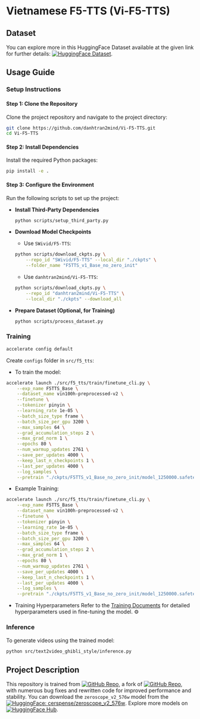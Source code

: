 # Vietnamese F5-TTS (Vi-F5-TTS)

## Dataset

You can explore more in this HuggingFace Dataset available at the given link for further details: [![HuggingFace Dataset](https://img.shields.io/badge/HuggingFace-htdung167%2Fvin100h--preprocessed--v2-yellow?style=flat&logo=huggingface)](https://huggingface.co/htdung167/vin100h-preprocessed-v2).

## Usage Guide

### Setup Instructions

#### Step 1: Clone the Repository
Clone the project repository and navigate to the project directory:
```bash
git clone https://github.com/danhtran2mind/Vi-F5-TTS.git
cd Vi-F5-TTS
```

#### Step 2: Install Dependencies
Install the required Python packages:
```bash
pip install -e . 
```

#### Step 3: Configure the Environment
Run the following scripts to set up the project:
- **Install Third-Party Dependencies**  
  ```bash
  python scripts/setup_third_party.py
  ```
- **Download Model Checkpoints**
    - Use `SWivid/F5-TTS`:
    ```bash
    python scripts/download_ckpts.py \
        --repo_id "SWivid/F5-TTS" --local_dir "./ckpts" \
        --folder_name "F5TTS_v1_Base_no_zero_init"
    ```
    - Use `danhtran2mind/Vi-F5-TTS`:
    ```bash
    python scripts/download_ckpts.py \
        --repo_id "danhtran2mind/Vi-F5-TTS" \
        --local_dir "./ckpts" --download_all
    ```

- **Prepare Dataset (Optional, for Training)**  
  ```bash
  python scripts/process_dataset.py
  ```

### Training

```bash
accelerate config default
```
Create `configs` folder in `src/f5_tts`:

<!-- ```bash
mkdir -p src/f5_tts/configs
cp configs/configs/vi-fine-tuned-f5-tts.yaml src/f5_tts/configs
``` -->
- To train the model:
```bash
accelerate launch ./src/f5_tts/train/finetune_cli.py \
    --exp_name F5TTS_Base \
    --dataset_name vin100h-preprocessed-v2 \
    --finetune \
    --tokenizer pinyin \
    --learning_rate 1e-05 \
    --batch_size_type frame \
    --batch_size_per_gpu 3200 \
    --max_samples 64 \
    --grad_accumulation_steps 2 \
    --max_grad_norm 1 \
    --epochs 80 \
    --num_warmup_updates 2761 \
    --save_per_updates 4000 \
    --keep_last_n_checkpoints 1 \
    --last_per_updates 4000 \
    --log_samples \
    --pretrain "./ckpts/F5TTS_v1_Base_no_zero_init/model_1250000.safetensors"
```
- Example Training:
```bash
accelerate launch ./src/f5_tts/train/finetune_cli.py \
    --exp_name F5TTS_Base \
    --dataset_name vin100h-preprocessed-v2 \
    --finetune \
    --tokenizer pinyin \
    --learning_rate 1e-05 \
    --batch_size_type frame \
    --batch_size_per_gpu 3200 \
    --max_samples 64 \
    --grad_accumulation_steps 2 \
    --max_grad_norm 1 \
    --epochs 80 \
    --num_warmup_updates 2761 \
    --save_per_updates 4000 \
    --keep_last_n_checkpoints 1 \
    --last_per_updates 4000 \
    --log_samples \
    --pretrain "./ckpts/F5TTS_v1_Base_no_zero_init/model_1250000.safetensors"
```


- Training Hyperparameters
Refer to the [Training Documents](docs/training/training_doc.md) for detailed hyperparameters used in fine-tuning the model. ⚙️

### Inference
To generate videos using the trained model:
```bash
python src/text2video_ghibli_style/inference.py
```

## Project Description

This repository is trained from [![GitHub Repo](https://img.shields.io/badge/GitHub-danhtran2mind%2FMotionDirector-blue?style=flat&logo=github)](https://github.com/danhtran2mind/MotionDirector), a fork of [![GitHub Repo](https://img.shields.io/badge/GitHub-showlab%2FMotionDirector-blue?style=flat&logo=github)](https://github.com/showlab/MotionDirector), with numerous bug fixes and rewritten code for improved performance and stability. You can download the `zeroscope_v2_576w` model from the [![HuggingFace: cerspense/zeroscope_v2_576w](https://img.shields.io/badge/HuggingFace-cerspense%2Fzeroscope__v2__576w-yellow?logo=huggingface)](https://huggingface.co/cerspense/zeroscope_v2_576w). Explore more models on [![HuggingFace Hub](https://img.shields.io/badge/HuggingFace-cerspense-yellow?style=flat&logo=huggingface)](https://huggingface.co/cerspense).
